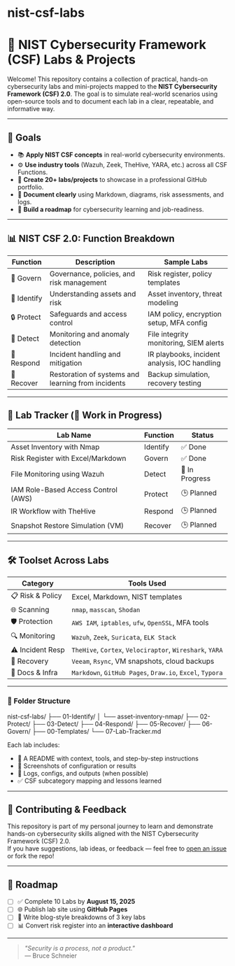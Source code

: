 # nist-csf-labs
# 🔐 NIST Cybersecurity Framework (CSF) Labs & Projects

Welcome! This repository contains a collection of practical, hands-on cybersecurity labs and mini-projects mapped to the **NIST Cybersecurity Framework (CSF) 2.0**. The goal is to simulate real-world scenarios using open-source tools and to document each lab in a clear, repeatable, and informative way.

---

## 🎯 Goals

- 📚 **Apply NIST CSF concepts** in real-world cybersecurity environments.
- ⚙️ **Use industry tools** (Wazuh, Zeek, TheHive, YARA, etc.) across all CSF Functions.
- 📁 **Create 20+ labs/projects** to showcase in a professional GitHub portfolio.
- 📄 **Document clearly** using Markdown, diagrams, risk assessments, and logs.
- 🚀 **Build a roadmap** for cybersecurity learning and job-readiness.

---

## 📊 NIST CSF 2.0: Function Breakdown

| Function    | Description                                       | Sample Labs                                      |
|-------------|---------------------------------------------------|--------------------------------------------------|
| 🧭 Govern    | Governance, policies, and risk management         | Risk register, policy templates                  |
| 🧱 Identify  | Understanding assets and risk                     | Asset inventory, threat modeling                 |
| 🔒 Protect   | Safeguards and access control                     | IAM policy, encryption setup, MFA config         |
| 👀 Detect    | Monitoring and anomaly detection                  | File integrity monitoring, SIEM alerts           |
| 🚨 Respond   | Incident handling and mitigation                  | IR playbooks, incident analysis, IOC handling    |
| 🔁 Recover   | Restoration of systems and learning from incidents| Backup simulation, recovery testing              |

---

## 🧪 Lab Tracker (📌 Work in Progress)

| Lab Name                               | Function   | Status   |
|----------------------------------------|------------|----------|
| Asset Inventory with Nmap              | Identify   | ✅ Done  |
| Risk Register with Excel/Markdown      | Govern     | ✅ Done  |
| File Monitoring using Wazuh            | Detect     | 🔄 In Progress |
| IAM Role-Based Access Control (AWS)    | Protect    | 🕒 Planned |
| IR Workflow with TheHive               | Respond    | 🕒 Planned |
| Snapshot Restore Simulation (VM)       | Recover    | 🕒 Planned |

---

## 🛠 Toolset Across Labs

| Category       | Tools Used                                                                 |
|----------------|---------------------------------------------------------------------------|
| 📋 Risk & Policy | Excel, Markdown, NIST templates                                           |
| 🌐 Scanning      | `nmap`, `masscan`, `Shodan`                                               |
| 🛡 Protection    | `AWS IAM`, `iptables`, `ufw`, `OpenSSL`, MFA tools                        |
| 🔍 Monitoring    | `Wazuh`, `Zeek`, `Suricata`, `ELK Stack`                                  |
| ⚠️ Incident Resp | `TheHive`, `Cortex`, `Velociraptor`, `Wireshark`, `YARA`                  |
| 💾 Recovery      | `Veeam`, `Rsync`, VM snapshots, cloud backups                             |
| 📄 Docs & Infra  | `Markdown`, `GitHub Pages`, `Draw.io`, `Excel`, `Typora`                  |

---

### 🧱 Folder Structure 
  
nist-csf-labs/
├── 01-Identify/
│   └── asset-inventory-nmap/
├── 02-Protect/
├── 03-Detect/
├── 04-Respond/
├── 05-Recover/
├── 06-Govern/
├── 00-Templates/
└── 07-Lab-Tracker.md




Each lab includes:
- 📄 A README with context, tools, and step-by-step instructions  
- 📸 Screenshots of configuration or results  
- 📁 Logs, configs, and outputs (when possible)  
- ✅ CSF subcategory mapping and lessons learned

---

## 💬 Contributing & Feedback

This repository is part of my personal journey to learn and demonstrate hands-on cybersecurity skills aligned with the NIST Cybersecurity Framework (CSF) 2.0.  
If you have suggestions, lab ideas, or feedback — feel free to [open an issue](https://github.com/yourusername/nist-csf-labs/issues) or fork the repo!

---

## 📅 Roadmap

- [ ] ✅ Complete 10 Labs by **August 15, 2025**
- [ ] 🌐 Publish lab site using **GitHub Pages**
- [ ] 📝 Write blog-style breakdowns of 3 key labs
- [ ] 📊 Convert risk register into an **interactive dashboard**

---

> _"Security is a process, not a product."_  
> — Bruce Schneier


